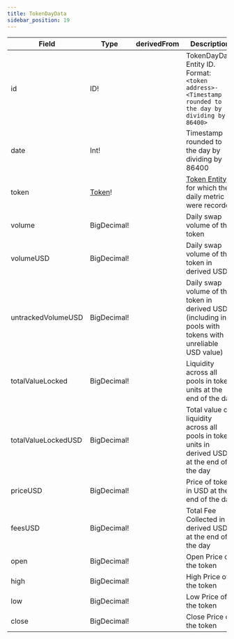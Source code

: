 ```yaml
---
title: TokenDayData
sidebar_position: 19
---
```


|Field|Type|derivedFrom|Description|
|-|-|-|-|
|id | ID! | | TokenDayData Entity ID. Format: `<token address>-<Timestamp rounded to the day by dividing by 86400>` |
|date | Int! | | Timestamp rounded to the day by dividing by 86400 |
|token | [Token](./token)! | | [Token Entity](./token) for which the daily metric were recorded |
|volume | BigDecimal! | | Daily swap volume of the token |
|volumeUSD | BigDecimal! | | Daily swap volume of the token in derived USD |
|untrackedVolumeUSD | BigDecimal! | | Daily swap volume of the token in derived USD (including in pools with tokens with unreliable USD value) |
|totalValueLocked | BigDecimal! | | Liquidity across all pools in token units at the end of the day |
|totalValueLockedUSD | BigDecimal! | | Total value of liquidity across all pools in token units in derived USD at the end of the day|
|priceUSD | BigDecimal! | | Price of token in USD at the end of the day |
|feesUSD | BigDecimal! | | Total Fee Collected in derived USD at the end of the day |
|open | BigDecimal! | | Open Price of the token |
|high | BigDecimal! | | High Price of the token |
|low | BigDecimal! | | Low Price of the token |
|close | BigDecimal! | | Close Price of the token |